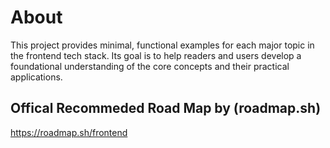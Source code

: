 # About

This project provides minimal, functional examples for each major topic in the frontend tech stack. Its goal is to help readers and users develop a foundational understanding of the core concepts and their practical applications.

## Offical Recommeded Road Map by (roadmap.sh)

https://roadmap.sh/frontend
